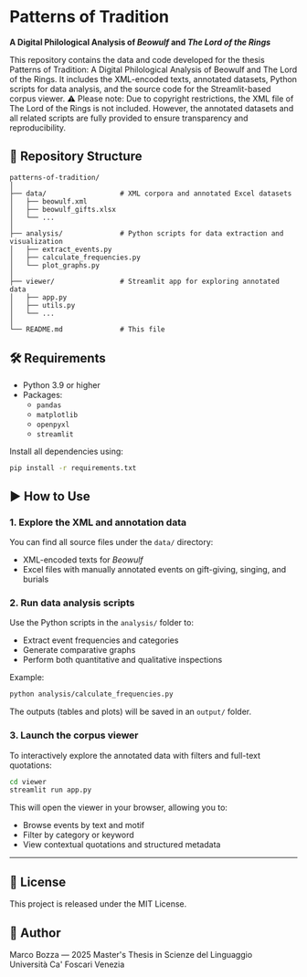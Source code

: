 # Patterns of Tradition
**A Digital Philological Analysis of *Beowulf* and *The Lord of the Rings***

This repository contains the data and code developed for the thesis Patterns of Tradition: A Digital Philological Analysis of Beowulf and The Lord of the Rings. It includes the XML-encoded texts, annotated datasets, Python scripts for data analysis, and the source code for the Streamlit-based corpus viewer.
⚠️ Please note: Due to copyright restrictions, the XML file of The Lord of the Rings is not included. However, the annotated datasets and all related scripts are fully provided to ensure transparency and reproducibility.

## 📁 Repository Structure

```
patterns-of-tradition/
│
├── data/                  # XML corpora and annotated Excel datasets
│   ├── beowulf.xml
│   ├── beowulf_gifts.xlsx
│   └── ...
│
├── analysis/              # Python scripts for data extraction and visualization
│   ├── extract_events.py
│   ├── calculate_frequencies.py
│   └── plot_graphs.py
│
├── viewer/                # Streamlit app for exploring annotated data
│   ├── app.py
│   ├── utils.py
│   └── ...
│
└── README.md              # This file
```

## 🛠️ Requirements

- Python 3.9 or higher
- Packages:
  - `pandas`
  - `matplotlib`
  - `openpyxl`
  - `streamlit`

Install all dependencies using:

```bash
pip install -r requirements.txt
```

## ▶️ How to Use

### 1. **Explore the XML and annotation data**
You can find all source files under the `data/` directory:
- XML-encoded texts for *Beowulf*
- Excel files with manually annotated events on gift-giving, singing, and burials

### 2. **Run data analysis scripts**
Use the Python scripts in the `analysis/` folder to:
- Extract event frequencies and categories
- Generate comparative graphs
- Perform both quantitative and qualitative inspections

Example:

```bash
python analysis/calculate_frequencies.py
```

The outputs (tables and plots) will be saved in an `output/` folder.

### 3. **Launch the corpus viewer**
To interactively explore the annotated data with filters and full-text quotations:

```bash
cd viewer
streamlit run app.py
```

This will open the viewer in your browser, allowing you to:
- Browse events by text and motif
- Filter by category or keyword
- View contextual quotations and structured metadata

---

## 📖 License
This project is released under the MIT License.

## 👤 Author
Marco Bozza — 2025 Master's Thesis in Scienze del Linguaggio  
Università Ca' Foscari Venezia
